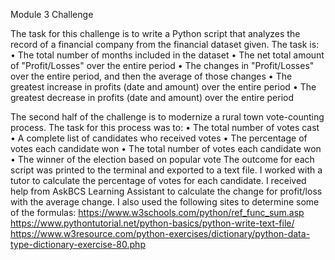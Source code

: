 Module 3 Challenge

The task for this challenge is to write a Python script that analyzes the record of a financial company from the financial dataset given. The task is: 
•	The total number of months included in the dataset
•	The net total amount of "Profit/Losses" over the entire period
•	The changes in "Profit/Losses" over the entire period, and then the average of those changes
•	The greatest increase in profits (date and amount) over the entire period
•	The greatest decrease in profits (date and amount) over the entire period

The second half of the challenge is to modernize a rural town vote-counting process. The task for this process was to: 
•	The total number of votes cast
•	A complete list of candidates who received votes
•	The percentage of votes each candidate won
•	The total number of votes each candidate won
•	The winner of the election based on popular vote
The outcome for each script was printed to the terminal and exported to a text file. I worked with a tutor to calculate the percentage of votes for each candidate. I received help from AskBCS Learning Assistant to calculate the change for profit/loss with the average change. I also used the following sites to determine some of the formulas: 
https://www.w3schools.com/python/ref_func_sum.asp
https://www.pythontutorial.net/python-basics/python-write-text-file/
https://www.w3resource.com/python-exercises/dictionary/python-data-type-dictionary-exercise-80.php


